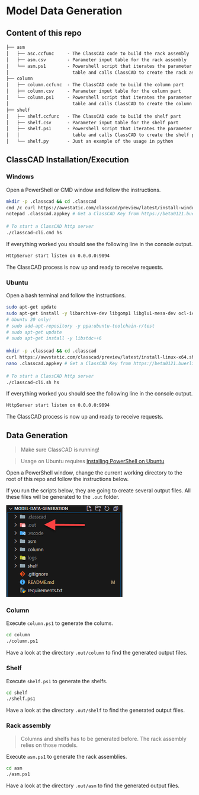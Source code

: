 # Model Data Generation

## Content of this repo

```txt
├── asm
│   ├── asc.ccfunc     - The ClassCAD code to build the rack assembly
│   ├── asm.csv        - Parameter input table for the rack assembly
│   └── asm.ps1        - Powershell script that iterates the parameter
│                        table and calls ClassCAD to create the rack assembly
├── column
│   ├── column.ccfunc  - The ClassCAD code to build the column part
│   ├── column.csv     - Parameter input table for the column part
│   └── column.ps1     - Powershell script that iterates the parameter
│                        table and calls ClassCAD to create the column part
├── shelf
│   ├── shelf.ccfunc   - The ClassCAD code to build the shelf part
│   ├── shelf.csv      - Parameter input table for the shelf part
│   ├── shelf.ps1      - Powershell script that iterates the parameter
│   │                    table and calls ClassCAD to create the shelf part
│   └── shelf.py       - Just an example of the usage in python
```

## ClassCAD Installation/Execution

### Windows

Open a PowerShell or CMD window and follow the instructions.

```sh
mkdir -p .classcad && cd .classcad
cmd /c curl https://awvstatic.com/classcad/preview/latest/install-windows-x64.cmd -o "install.cmd"; cmd /c install.cmd; cmd /c del install.cmd
notepad .classcad.appkey # Get a ClassCAD Key from https://beta0121.buerli.io/user/profile and save it to this file

# To start a ClassCAD http server
./classcad-cli.cmd hs
```

If everything worked you should see the following line in the console output.

```sh
HttpServer start listen on 0.0.0.0:9094
```

The ClassCAD process is now up and ready to receive requests.

### Ubuntu

Open a bash terminal and follow the instructions.

```sh
sudo apt-get update
sudo apt-get install -y libarchive-dev libgomp1 libglu1-mesa-dev ocl-icd-opencl-dev p7zip-full curl nano
# Ubuntu 20 only!
# sudo add-apt-repository -y ppa:ubuntu-toolchain-r/test
# sudo apt-get update
# sudo apt-get install -y libstdc++6

mkdir -p .classcad && cd .classcad
curl https://awvstatic.com/classcad/preview/latest/install-linux-x64.sh | bash # For ARM64, use 'install-linux-arm64.sh'
nano .classcad.appkey # Get a ClassCAD Key from https://beta0121.buerli.io/user/profile and save it to this file

# To start a ClassCAD http server
./classcad-cli.sh hs
```

If everything worked you should see the following line in the console output.

```sh
HttpServer start listen on 0.0.0.0:9094
```

The ClassCAD process is now up and ready to receive requests.

## Data Generation

> Make sure ClassCAD is running!

> Usage on Ubuntu requires [Installing PowerShell on Ubuntu](https://learn.microsoft.com/en-us/powershell/scripting/install/install-ubuntu?view=powershell-7.4)

Open a PowerShell window, change the current working directory to the root of this repo and follow the instructions below.

If you run the scripts below, they are going to create several output files. All these files will be generated to the `.out` folder.

![.out folder](folders.png)

### Column

Execute `column.ps1` to generate the colums.

```sh
cd column
./column.ps1
```

Have a look at the directory `.out/column` to find the generated output files.

### Shelf

Execute `shelf.ps1` to generate the shelfs.

```sh
cd shelf
./shelf.ps1
```

Have a look at the directory `.out/shelf` to find the generated output files.

### Rack assembly

> Columns and shelfs has to be generated before. The rack assembly relies on those models.

Execute `asm.ps1` to generate the rack assemblies.

```sh
cd asm
./asm.ps1
```

Have a look at the directory `.out/asm` to find the generated output files.
